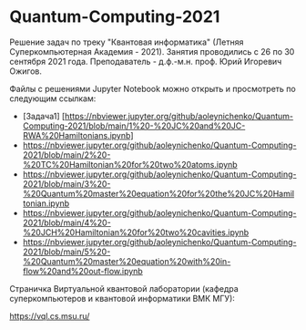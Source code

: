 # Quantum-Computing-2021

Решение задач по треку "Квантовая информатика" (Летняя Суперкомпьютерная Академия - 2021).
Занятия проводились с 26 по 30 сентября 2021 года. Преподаватель - д.ф.-м.н. проф. Юрий Игоревич Ожигов.

Файлы с решениями Jupyter Notebook можно открыть и просмотреть по следующим ссылкам:

- [Задача1] [https://nbviewer.jupyter.org/github/aoleynichenko/Quantum-Computing-2021/blob/main/1%20-%20JC%20and%20JC-RWA%20Hamiltonians.ipynb]
- https://nbviewer.jupyter.org/github/aoleynichenko/Quantum-Computing-2021/blob/main/2%20-%20TC%20Hamiltonian%20for%20two%20atoms.ipynb
- https://nbviewer.jupyter.org/github/aoleynichenko/Quantum-Computing-2021/blob/main/3%20-%20Quantum%20master%20equation%20for%20the%20JC%20Hamiltonian.ipynb
- https://nbviewer.jupyter.org/github/aoleynichenko/Quantum-Computing-2021/blob/main/4%20-%20JCH%20Hamiltonian%20for%20two%20cavities.ipynb
- https://nbviewer.jupyter.org/github/aoleynichenko/Quantum-Computing-2021/blob/main/5%20-%20Quantum%20master%20equation%20with%20in-flow%20and%20out-flow.ipynb

Страничка Виртуальной квантовой лаборатории (кафедра суперкомпьютеров и квантовой информатики ВМК МГУ):

https://vql.cs.msu.ru/

